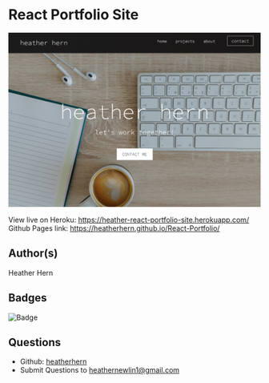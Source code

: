 # React Portfolio Site

![Portfolio Site Photo](./src/images/portfoliosite.png "Portfolio Site Photo")

View live on Heroku: https://heather-react-portfolio-site.herokuapp.com/
Github Pages link: https://heatherhern.github.io/React-Portfolio/

## Author(s)
Heather Hern

## Badges
![Badge](https://img.shields.io/badge/license-MIT-<green>)  

## Questions
* Github: [heatherhern](http://github.com/heatherhern)
* Submit Questions to [heathernewlin1@gmail.com](heathernewlin1@gmail.com)